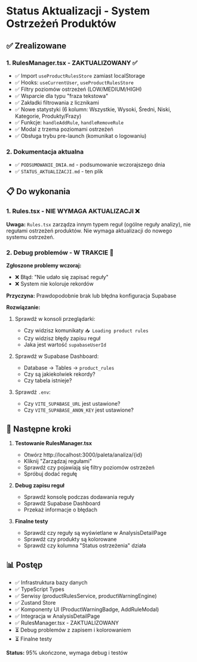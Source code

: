 # Status Aktualizacji - System Ostrzeżeń Produktów

## ✅ Zrealizowane

### 1. RulesManager.tsx - ZAKTUALIZOWANY ✅
- ✅ Import `useProductRulesStore` zamiast localStorage
- ✅ Hooks: `useCurrentUser`, `useProductRulesStore`
- ✅ Filtry poziomów ostrzeżeń (LOW/MEDIUM/HIGH)
- ✅ Wsparcie dla typu "fraza tekstowa"
- ✅ Zakładki filtrowania z licznikami
- ✅ Nowe statystyki (6 kolumn: Wszystkie, Wysoki, Średni, Niski, Kategorie, Produkty/Frazy)
- ✅ Funkcje: `handleAddRule`, `handleRemoveRule`
- ✅ Modal z trzema poziomami ostrzeżeń
- ✅ Obsługa trybu pre-launch (komunikat o logowaniu)

### 2. Dokumentacja aktualna
- ✅ `PODSUMOWANIE_DNIA.md` - podsumowanie wczorajszego dnia
- ✅ `STATUS_AKTUALIZACJI.md` - ten plik

## 📋 Do wykonania

### 1. Rules.tsx - NIE WYMAGA AKTUALIZACJI ❌
**Uwaga:** `Rules.tsx` zarządza innym typem reguł (ogólne reguły analizy), nie regułami ostrzeżeń produktów. Nie wymaga aktualizacji do nowego systemu ostrzeżeń.

### 2. Debug problemów - W TRAKCIE 🔄

**Zgłoszone problemy wczoraj:**
- ❌ Błąd: "Nie udało się zapisać reguły"
- ❌ System nie koloruje rekordów

**Przyczyna:** Prawdopodobnie brak lub błędna konfiguracja Supabase

**Rozwiązanie:**
1. Sprawdź w konsoli przeglądarki:
   - Czy widzisz komunikaty `📥 Loading product rules`
   - Czy widzisz błędy zapisu reguł
   - Jaka jest wartość `supabaseUserId`

2. Sprawdź w Supabase Dashboard:
   - Database → Tables → `product_rules`
   - Czy są jakiekolwiek rekordy?
   - Czy tabela istnieje?

3. Sprawdź `.env`:
   - Czy `VITE_SUPABASE_URL` jest ustawione?
   - Czy `VITE_SUPABASE_ANON_KEY` jest ustawione?

## 🎯 Następne kroki

1. **Testowanie RulesManager.tsx**
   - Otwórz http://localhost:3000/paleta/analiza/{id}
   - Kliknij "Zarządzaj regułami"
   - Sprawdź czy pojawiają się filtry poziomów ostrzeżeń
   - Spróbuj dodać regułę

2. **Debug zapisu reguł**
   - Sprawdź konsolę podczas dodawania reguły
   - Sprawdź Supabase Dashboard
   - Przekaż informacje o błędach

3. **Finalne testy**
   - Sprawdź czy reguły są wyświetlane w AnalysisDetailPage
   - Sprawdź czy produkty są kolorowane
   - Sprawdź czy kolumna "Status ostrzeżenia" działa

## 📊 Postęp

- ✅ Infrastruktura bazy danych
- ✅ TypeScript Types
- ✅ Serwisy (productRulesService, productWarningEngine)
- ✅ Zustand Store
- ✅ Komponenty UI (ProductWarningBadge, AddRuleModal)
- ✅ Integracja w AnalysisDetailPage
- ✅ RulesManager.tsx - ZAKTUALIZOWANY
- ⏳ Debug problemów z zapisem i kolorowaniem
- ⏳ Finalne testy

**Status:** 95% ukończone, wymaga debug i testów


